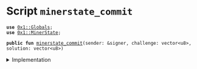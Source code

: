 
<a name="minerstate_commit"></a>

# Script `minerstate_commit`





<pre><code><b>use</b> <a href="../../modules/doc/Globals.md#0x1_Globals">0x1::Globals</a>;
<b>use</b> <a href="../../modules/doc/MinerState.md#0x1_MinerState">0x1::MinerState</a>;
</code></pre>




<pre><code><b>public</b> <b>fun</b> <a href="miner_state_commit.md#minerstate_commit">minerstate_commit</a>(sender: &signer, challenge: vector&lt;u8&gt;, solution: vector&lt;u8&gt;)
</code></pre>



<details>
<summary>Implementation</summary>


<pre><code><b>fun</b> <a href="miner_state_commit.md#minerstate_commit">minerstate_commit</a>(sender: &signer, challenge: vector&lt;u8&gt;, solution: vector&lt;u8&gt;) {


    <b>let</b> proof = <a href="../../modules/doc/MinerState.md#0x1_MinerState_create_proof_blob">MinerState::create_proof_blob</a>(
      challenge,
      <a href="../../modules/doc/Globals.md#0x1_Globals_get_difficulty">Globals::get_difficulty</a>(),
      solution
    );

    <a href="../../modules/doc/MinerState.md#0x1_MinerState_commit_state">MinerState::commit_state</a>(sender, proof);

}
</code></pre>



</details>


[//]: # ("File containing references which can be used from documentation")
[ACCESS_CONTROL]: https://github.com/libra/lip/blob/master/lips/lip-2.md
[ROLE]: https://github.com/libra/lip/blob/master/lips/lip-2.md#roles
[PERMISSION]: https://github.com/libra/lip/blob/master/lips/lip-2.md#permissions

